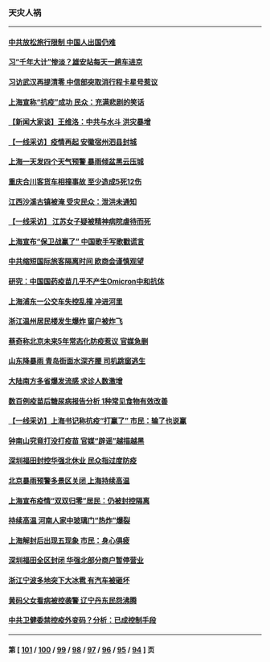 ### 天灾人祸
---
#### [中共放松旅行限制 中国人出国仍难](../../pages/ncid280/n13770135.md) 
#### [习“千年大计”惨淡？雄安站每天一趟车进京](../../pages/ncid280/n13770105.md) 
#### [习访武汉再提清零 中信部突取消行程卡星号惹议](../../pages/ncid280/n13769962.md) 
#### [上海宣称“抗疫”成功 民众：充满悲剧的笑话](../../pages/ncid280/n13770034.md) 
#### [【新闻大家谈】王维洛：中共与水斗 洪灾暴增](../../pages/ncid280/n13769655.md) 
#### [【一线采访】疫情再起 安徽宿州泗县封城](../../pages/ncid280/n13769890.md) 
#### [上海一天发四个天气预警 暴雨倾盆黑云压城](../../pages/ncid280/n13769832.md) 
#### [重庆合川客货车相撞事故 至少造成5死12伤](../../pages/ncid280/n13769875.md) 
#### [江西沙溪古镇被淹 受灾民众：泄洪未通知](../../pages/ncid280/n13769825.md) 
#### [【一线采访】 江苏女子疑被精神病院虐待而死](../../pages/ncid280/n13769796.md) 
#### [上海宣布“保卫战赢了” 中国歌手写歌戳谎言](../../pages/ncid280/n13769442.md) 
#### [中共缩短国际旅客隔离时间 欧商会谨慎观望](../../pages/ncid280/n13769210.md) 
#### [研究：中国国药疫苗几乎不产生Omicron中和抗体](../../pages/ncid280/n13769346.md) 
#### [上海浦东一公交车失控乱撞 冲进河里](../../pages/ncid280/n13769015.md) 
#### [浙江温州居民楼发生爆炸 窗户被炸飞](../../pages/ncid280/n13769071.md) 
#### [蔡奇称北京未来5年常态化防疫惹议 官媒急删](../../pages/ncid280/n13768413.md) 
#### [山东降暴雨 青岛街面水深齐腰 司机跳窗逃生](../../pages/ncid280/n13768292.md) 
#### [大陆南方多省爆发流感 求诊人数激增](../../pages/ncid280/n13768101.md) 
#### [数百例疫苗后糖尿病报告分析 1种常见食物有效改善](../../pages/ncid280/n13766057.md) 
#### [【一线采访】上海书记称抗疫“打赢了” 市民：输了也说赢](../../pages/ncid280/n13767912.md) 
#### [钟南山究竟打没打疫苗 官媒“辟谣”越描越黑](../../pages/ncid280/n13767868.md) 
#### [深圳福田封控华强北休业 民众指过度防疫](../../pages/ncid280/n13767715.md) 
#### [北京暴雨预警多景区关闭 上海持续高温](../../pages/ncid280/n13767695.md) 
#### [上海宣布疫情“双双归零”居民：仍被封控隔离](../../pages/ncid280/n13767223.md) 
#### [持续高温 河南人家中玻璃门“热炸”爆裂](../../pages/ncid280/n13767280.md) 
#### [上海解封后出现五现象 市民：身心俱疲](../../pages/ncid280/n13767226.md) 
#### [深圳福田全区封闭 华强北部分商户暂停营业](../../pages/ncid280/n13767252.md) 
#### [浙江宁波多地突下大冰雹 有汽车被砸坏](../../pages/ncid280/n13767153.md) 
#### [黄码父女看病被控袭警 辽宁丹东民怨沸腾](../../pages/ncid280/n13766947.md) 
#### [中共卫健委禁控疫外变码？分析：已成控制手段](../../pages/ncid280/n13766876.md) 

---
#### 第 [ [101](./101.md) / [100](./100.md) / [99](./99.md) / [98](./98.md) / [97](./97.md) / [96](./96.md) / [95](./95.md) / [94](./94.md) ] 页
